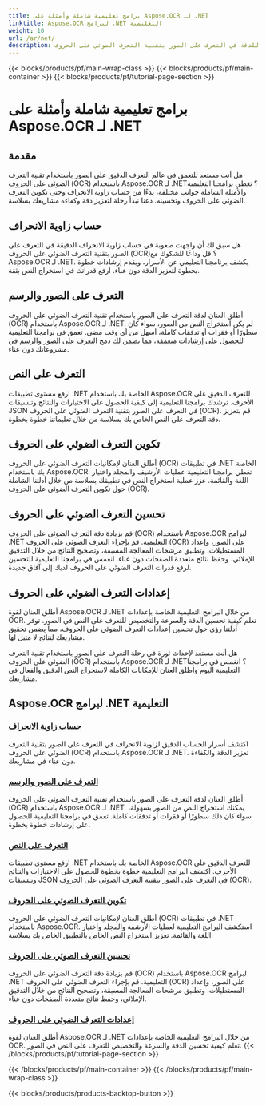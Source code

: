 ```yaml
---
title: برامج تعليمية شاملة وأمثلة على Aspose.OCR لـ .NET
linktitle: Aspose.OCR لبرامج .NET التعليمية
weight: 10
url: /ar/net/
description: أطلق العنان للدقة في التعرف على الصور بتقنية التعرف الضوئي على الحروف (OCR) باستخدام Aspose.OCR لـ .NET. استكشف البرامج التعليمية حول حساب زاوية الانحراف والتعرف على النص وتكوين التعرف الضوئي على الحروف والتحسين.
---
```


{{< blocks/products/pf/main-wrap-class >}}
{{< blocks/products/pf/main-container >}}
{{< blocks/products/pf/tutorial-page-section >}}

# برامج تعليمية شاملة وأمثلة على Aspose.OCR لـ .NET


## مقدمة

هل أنت مستعد للتعمق في عالم التعرف الدقيق على الصور باستخدام تقنية التعرف الضوئي على الحروف (OCR) باستخدام Aspose.OCR لـ .NET؟ تغطي برامجنا التعليمية والأمثلة الشاملة جوانب مختلفة، بدءًا من حساب زاوية الانحراف وحتى تكوين التعرف الضوئي على الحروف وتحسينه. دعنا نبدأ رحلة لتعزيز دقة وكفاءة مشاريعك بسلاسة.

## حساب زاوية الانحراف

هل سبق لك أن واجهت صعوبة في حساب زاوية الانحراف الدقيقة في التعرف على الصور بتقنية التعرف الضوئي على الحروف (OCR)؟ قل وداعًا للشكوك مع Aspose.OCR لـ .NET. يكشف برنامجنا التعليمي عن الأسرار، ويقدم إرشادات خطوة بخطوة لتعزيز الدقة دون عناء. ارفع قدراتك في استخراج النص بثقة.

## التعرف على الصور والرسم

أطلق العنان لدقة التعرف على الصور باستخدام تقنية التعرف الضوئي على الحروف (OCR) باستخدام Aspose.OCR لـ .NET. لم يكن استخراج النص من الصور، سواء كان سطورًا أو فقرات أو تدفقات كاملة، أسهل من أي وقت مضى. تعمق في برامجنا التعليمية للحصول على إرشادات متعمقة، مما يضمن لك دمج التعرف على الصور والرسم في مشروعاتك دون عناء.

## التعرف على النص

ارفع مستوى تطبيقات .NET الخاصة بك باستخدام Aspose.OCR للتعرف الدقيق على الأحرف. ترشدك برامجنا التعليمية إلى كيفية الحصول على الاختيارات والنتائج وتنسيقات JSON في التعرف على الصور بتقنية التعرف الضوئي على الحروف (OCR). قم بتعزيز دقة التعرف على النص الخاص بك بسلاسة من خلال تعليماتنا خطوة بخطوة.

## تكوين التعرف الضوئي على الحروف

أطلق العنان لإمكانيات التعرف الضوئي على الحروف (OCR) في تطبيقات .NET الخاصة بك باستخدام Aspose.OCR. تغطي برامجنا التعليمية عمليات الأرشيف والمجلد واختيار اللغة والقائمة. عزز عملية استخراج النص في تطبيقك بسلاسة من خلال أدلتنا الشاملة حول تكوين التعرف الضوئي على الحروف (OCR).

## تحسين التعرف الضوئي على الحروف

قم بزيادة دقة التعرف الضوئي على الحروف (OCR) باستخدام Aspose.OCR لبرامج .NET التعليمية. قم بإجراء التعرف الضوئي على الحروف (OCR) على الصور، وإعداد المستطيلات، وتطبيق مرشحات المعالجة المسبقة، وتصحيح النتائج من خلال التدقيق الإملائي، وحفظ نتائج متعددة الصفحات دون عناء. انغمس في برامجنا التعليمية للتحسين لرفع قدرات التعرف الضوئي على الحروف لديك إلى آفاق جديدة.

## إعدادات التعرف الضوئي على الحروف

أطلق العنان لقوة Aspose.OCR لـ .NET من خلال البرامج التعليمية الخاصة بإعدادات OCR. تعلم كيفية تحسين الدقة والسرعة والتخصيص للتعرف على النص في الصور. توفر أدلتنا رؤى حول تحسين إعدادات التعرف الضوئي على الحروف، مما يضمن تحقيق مشاريعك لنتائج لا مثيل لها.

هل أنت مستعد لإحداث ثورة في رحلة التعرف على الصور باستخدام تقنية التعرف الضوئي على الحروف (OCR) باستخدام Aspose.OCR لـ .NET؟ انغمس في برامجنا التعليمية اليوم واطلق العنان للإمكانات الكاملة لاستخراج النص الدقيق والفعال في مشاريعك.

## Aspose.OCR لبرامج .NET التعليمية
### [حساب زاوية الانحراف](./skew-angle-calculation/)
اكتشف أسرار الحساب الدقيق لزاوية الانحراف في التعرف على الصور بتقنية التعرف الضوئي على الحروف (OCR) باستخدام Aspose.OCR لـ .NET. تعزيز الدقة والكفاءة دون عناء في مشاريعك.
### [التعرف على الصور والرسم](./image-and-drawing-recognition/)
أطلق العنان لدقة التعرف على الصور باستخدام تقنية التعرف الضوئي على الحروف (OCR) باستخدام Aspose.OCR لـ .NET. يمكنك استخراج النص من الصور بسهولة، سواء كان ذلك سطورًا أو فقرات أو تدفقات كاملة. تعمق في برامجنا التعليمية للحصول على إرشادات خطوة بخطوة.
### [التعرف على النص](./text-recognition/)
ارفع مستوى تطبيقات .NET الخاصة بك باستخدام Aspose.OCR للتعرف الدقيق على الأحرف. اكتشف البرامج التعليمية خطوة بخطوة للحصول على الاختيارات والنتائج وتنسيقات JSON في التعرف على الصور بتقنية التعرف الضوئي على الحروف (OCR).
### [تكوين التعرف الضوئي على الحروف](./ocr-configuration/)
أطلق العنان لإمكانيات التعرف الضوئي على الحروف (OCR) في تطبيقات .NET باستخدام Aspose.OCR. استكشف البرامج التعليمية لعمليات الأرشفة والمجلد واختيار اللغة والقائمة. تعزيز استخراج النص الخاص بالتطبيق الخاص بك بسلاسة.
### [تحسين التعرف الضوئي على الحروف](./ocr-optimization/)
قم بزيادة دقة التعرف الضوئي على الحروف (OCR) باستخدام Aspose.OCR لبرامج .NET التعليمية. قم بإجراء التعرف الضوئي على الحروف (OCR) على الصور، وإعداد المستطيلات، وتطبيق مرشحات المعالجة المسبقة، وتصحيح النتائج من خلال التدقيق الإملائي، وحفظ نتائج متعددة الصفحات دون عناء.
### [إعدادات التعرف الضوئي على الحروف](./ocr-settings/)
أطلق العنان لقوة Aspose.OCR لـ .NET من خلال البرامج التعليمية الخاصة بإعدادات OCR. تعلم كيفية تحسين الدقة والسرعة والتخصيص للتعرف على النص في الصور.
{{< /blocks/products/pf/tutorial-page-section >}}

{{< /blocks/products/pf/main-container >}}
{{< /blocks/products/pf/main-wrap-class >}}

{{< blocks/products/products-backtop-button >}}
